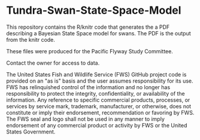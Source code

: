 # Tundra-Swan-State-Space-Model
This repository contains the R/knitr code that generates the a PDF describing a Bayesian State Space model for swans. The PDF is the output from the knitr code.  

These files were produced for the Pacific Flyway Study Committee.  

Contact the owner for access to data.  

The United States Fish and Wildlife Service (FWS) GitHub project code is provided on an
"as is" basis and the user assumes responsibility for its use. FWS has relinquished control
of the information and no longer has responsibility to protect the integrity, confidentiality, or
availability of the information. Any reference to specific commercial products, processes,
or services by service mark, trademark, manufacturer, or otherwise, does not constitute or
imply their endorsement, recommendation or favoring by FWS. The FWS seal and logo
shall not be used in any manner to imply endorsement of any commercial product or
activity by FWS or the United States Government.

